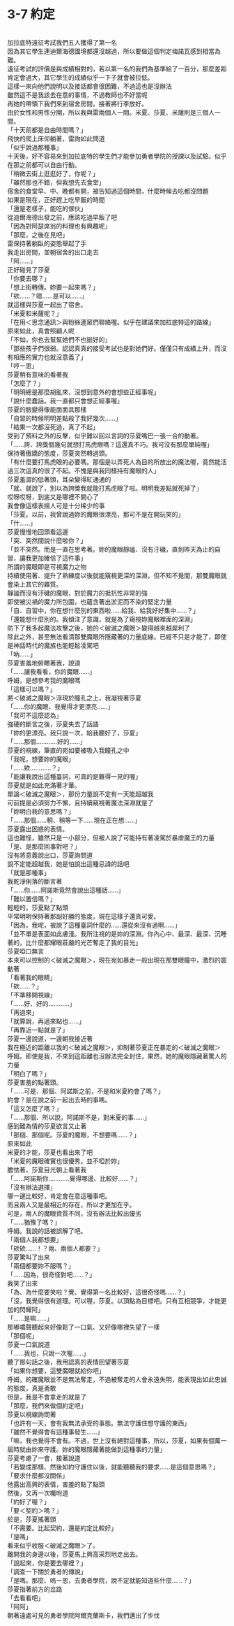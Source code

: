 # 3-7 約定



<br />
加拉底特遠征考試我們五人獲得了第一名
<br />
因為其它學生連迪爾海德國境都還沒越過，所以要做這個判定梅諾瓦感到相當為難。
<br />
遠征考試的評價是與成績相對的，若以第一名的我們為基準給了一百分，那麼差距肯定會過大，其它學生的成績似乎一下子就會被拉低。
<br />
這樣一來向他們說明以及接話都會很困難，不過這也是沒辦法
<br />
雖然這不是我該去在意的事情，不過教師也不好當呢
<br />
再她的帶領下我們來到宿舍房間，接著將行李放好。
<br />
由於女性和男性分開，所以我與雷兩個人一間。米夏、莎夏、米薩則是三個人一間。
<br />
「十天前都是自由時間嗎？」
<br />
飛快的爬上床仰躺著，雷詢如此問道
<br />
「似乎說過那種事」
<br />
十天後，好不容易來到加拉底特的學生們才能參加勇者學院的授課以及試驗。似乎在那之前都可以自由行動。
<br />
「稍微去街上逛逛好了，你呢？」
<br />
「雖然那也不錯，但我想先去食堂」
<br />
宿舍的食堂早、中、晚都有開，被告知過這個時間，什麼時候去吃都沒問題
<br />
如果是現在，正好趕上吃早飯的時間
<br />
「還是老樣子，能吃的傢伙」
<br />
從迪爾海德出發之前，應該吃過早飯了吧
<br />
「因為對阿瑟席翁的料理也有興趣呢」
<br />
「那麼，之後在見吧」
<br />
雷保持著躺臥的姿態舉起了手
<br />
我走出房間，並朝宿舍的出口走去
<br />
「阿……」
<br />
正好碰見了莎夏
<br />
「你要去哪？」
<br />
「想上街轉傳。妳要一起來嗎？」
<br />
「欸……？嗯……是可以……」
<br />
就這樣與莎夏一起出了宿舍。
<br />
「米夏和米薩呢？」
<br />
「在用＜思念通訊＞與粉絲連眾們聯絡喔。似乎在建議來加拉底特這的路線」
<br />
原來如此，真會照顧人呢
<br />
「不如，你也去幫幫她們不也挺好的」
<br />
「那些孩子們很弱。認認真真的接受考試也是對她們好。僅僅只有成績上升，而沒有相應的實力也就沒意義了」
<br />
「哼ー恩」
<br />
莎夏稍有意味的看著我
<br />
「怎麼了？」
<br />
「明明總是那麼胡亂來，沒想到意外的會想些正經事呢」
<br />
「說什麼蠢話。我一直都只會想正經事喔」
<br />
莎夏的臉變得像能面面具那樣
<br />
「自習的時候明明差點殺了我好幾次……」
<br />
「結果一次都沒死過，真了不起」
<br />
受到了預料之外的反擊，似乎難以回以言詞的莎夏嘴巴一張一合的動著。
<br />
「……誇、誇獎個幾句就想打馬虎眼嗎？這還真不巧。我可沒有那麼單純喔」
<br />
保持著傲嬌的態度，莎夏突然轉過頭。
<br />
「有什麼要打馬虎眼的必要嗎。那個是以弄死人為目的所放出的魔法喔，竟然能活過三次這真的很了不起。不愧是與我同樣持有魔眼的人」
<br />
莎夏羞澀的低著頭，耳朵變得紅通通的
<br />
「就、就說了，別以為誇獎我就能打馬虎眼了啦。明明我差點就死掉了」
<br />
哎呀哎呀，到底又是哪裡不開心了
<br />
我會像這樣表揚人可是十分稀少的事
<br />
「莎夏。以前，我曾說過妳的魔眼很漂亮，那可不是在開玩笑的」
<br />
「什……」
<br />
莎夏慢慢地回頭看這邊
<br />
「突、突然間說什麼啦你？」
<br />
「並不突然。而是一直在思考著。妳的魔眼靜謐、沒有汙穢，直到昨天為止的自習，讓我更加確信了這件事」
<br />
所謂的魔眼即是可視魔力之物
<br />
持續使用著、提升了熟練度以後就能窺視更深的深淵，但不知不覺間，那雙魔眼就會染上其它的雜質。
<br />
靜謐而沒有汙穢的魔眼，對於魔力的抵抗性非常的強
<br />
即使被災禍的魔力所包圍，也蘊含著出淤泥而不染的堅定力量
<br />
「自、自習中，你在想什麼別的東西啦……給我、給我好好集中……？」
<br />
「還能想什麼別的。我傾注了意識，就是為了窺視妳魔眼裡面的深淵」
<br />
防下了我多起魔法攻擊之後，她的＜破滅之魔眼＞變得越來越犀利了
<br />
除此之外，甚至無法看清那雙魔眼所隱藏著的力量底線。已經不只是才能了，即使是神話時代的魔族也能輕鬆凌駕吧
<br />
「吶……」
<br />
莎夏害羞地俯瞰著我，說道
<br />
「……讓我看看，你的魔眼……」
<br />
呼姆，是想參考我的魔眼嗎
<br />
「這樣可以嗎？」
<br />
將＜破滅之魔眼＞浮現於瞳孔之上，我凝視著莎夏
<br />
「……你的魔眼，我覺得才更漂亮……」
<br />
「我可不這麼認為」
<br />
強硬的斷言之後，莎夏失去了話語
<br />
「妳的更漂亮。我只說一次，給我聽好了，莎夏」
<br />
「……那個…………好的……」
<br />
莎夏的視線，筆直的宛如要被吸入我瞳孔之中
<br />
「我呢，想要妳的魔眼」
<br />
「……欸…………？」
<br />
「能讓我說出這種臺詞，可真的是難得一見的喔」
<br />
莎夏就是如此充滿著才華。
<br />
單論＜破滅之魔眼＞，那份力量說不定有一天能超越我
<br />
可前提是必須努力不懈，且持續窺視著魔法深淵就是了
<br />
「妳明白我的意思嗎？」
<br />
「……那個……稍、稍等一下……現在正在想……」
<br />
莎夏露出困惑的表情。
<br />
這也難怪，雖然只是一小部分，但被人說了可能持有著凌駕於暴虐魔王的力量
<br />
「是、是那麼回事對吧？」
<br />
沒有將意義說出口，莎夏詢問道
<br />
說不定能超越我，她是怕說出這種忌諱的話吧
<br />
「就是那種事」
<br />
我乾淨俐落的斷言著
<br />
「……你……阿諾斯竟然會說出這種話……」
<br />
「難以置信嗎？」
<br />
輕輕的，莎夏點了點頭
<br />
平常明明保持著那副好勝的態度，現在這樣子還真可愛。
<br />
「因為，我呢，被說了這種臺詞什麼的……還從來沒有過啊……」
<br />
「並不單是表面如此膚淺。我所注視的是妳的深淵。你內心中、最深、最深、沉睡著的，比什麼都耀眼莊嚴的光芒奪走了我的目光」
<br />
莎夏啞口無言
<br />
本來可以控制的＜破滅之魔眼＞，現在宛如暴走一般出現在那雙眼瞳中，激烈的震動著
<br />
「看著我的眼睛」
<br />
「欸……？」
<br />
「不準移開視線」
<br />
「……好、好的…………」
<br />
「再過來」
<br />
「就算說，再過來點也……」
<br />
「再靠近一點就是了」
<br />
莎夏一邊說道，一邊朝我接近著
<br />
我在極近的距離以我的＜破滅之魔眼＞，抑制著莎夏正在暴走的＜破滅之魔眼＞
<br />
呼姆。即使是我，不來到這距離也沒辦法完全封住，果然，她的魔眼隱藏著驚人的力量
<br />
「明白了嗎？」
<br />
莎夏害羞的點著頭。
<br />
「……可是、那個、阿諾斯之前，不是和米夏約會了嗎？」
<br />
約會？是在說之前一起出去時的事嗎。
<br />
「這又怎麼了嗎？」
<br />
「……那個、所以說，阿諾斯不是，對米夏的事……」
<br />
感到難為情的莎夏欲言又止著
<br />
「那個、那個呢。莎夏的魔眼，不想要嗎……？」
<br />
原來如此
<br />
米夏的才能，莎夏也看出來了吧
<br />
「米夏的魔眼確實也很優秀。並不啞於妳」
<br />
膽怯著，莎夏目光朝上看著我
<br />
「……阿諾斯你…………覺得哪邊、比較好……？」
<br />
「沒有辦法選擇」
<br />
哪一邊比較好，肯定會在意這種事吧。
<br />
而且兩人又是最相近的存在，所以才更加在乎。
<br />
可是，兩人的魔眼資質不同，沒有辦法比較出優劣
<br />
「……猶豫了嗎？」
<br />
呼姆。我說的話被誤解了吧。
<br />
「兩個人我都想要」
<br />
「欸欸……！？兩、兩個人都要？」
<br />
莎夏驚叫了出來
<br />
「兩個都要妳不服嗎？」
<br />
「……因為，很奇怪對吧……？」
<br />
我笑了出來
<br />
「為、為什麼要笑啦？覺、覺得第一名比較好，這很奇怪嗎……？」
<br />
「沒，我覺得很有道理。可以喔，莎夏。以頂點為目標吧。只有互相競爭，才能更加的閃耀阿」
<br />
「……是嘛……」
<br />
那嘟噥聲聽起來好像鬆了一口氣、又好像哪裡失望了一樣
<br />
「那個呢」
<br />
莎夏一口氣說道
<br />
「……我也，只說一次喔……」
<br />
聽了那句話之後，我用認真的表情回望著莎夏
<br />
「如果你想要，這雙魔眼就給你吧」
<br />
呼姆，的確魔眼並不是無法奪走，不過被奪走的人會永遠失明，能表現出如此忠誠的態度，真是勇敢
<br />
但是，我是不會拿走的就是了
<br />
「那麼，我們來做個約定吧」
<br />
莎夏以視線詢問著
<br />
「也許有一天，會有我無法承受的事態。無法守護住想守護的東西」
<br />
「雖然不覺得會有這種事發生……」
<br />
「嘛，我也覺得不會有。不過，世上沒有絕對這種事。所以，莎夏，如果有個萬一屆時就由妳來守護。妳的魔眼隱藏著能做到這種事的力量」
<br />
莎夏考慮了一會，接著說道
<br />
「若變成那樣、然後如約守護住以後，就能聽聽我的要求……是這個意思嗎？」
<br />
「要求什麼都沒關係」
<br />
他露出高興的表情，害羞的點了點頭
<br />
然後，又再一次囑咐道
<br />
「約好了喔？」
<br />
「要＜契約＞嗎？」
<br />
於是，莎夏搖著頭
<br />
「不需要。比起契約，還是約定比較好」
<br />
「是嗎」
<br />
看來似乎收服＜破滅之魔眼＞了。
<br />
離開我的身邊以後，莎夏馬上興高采烈地走出去。
<br />
「說起來，你是要去哪裡？」
<br />
「調查一下關於勇者的傳說」
<br />
「是嗎。那麼、嗚ー恩，去勇者學院，說不定就能知道些什麼……？」
<br />
莎夏指著前方的岔路
<br />
「去看看吧」
<br />
「阿阿」
<br />
朝著遠處可見的勇者學院阿爾克蘭斯卡，我們邁出了步伐
<br />
